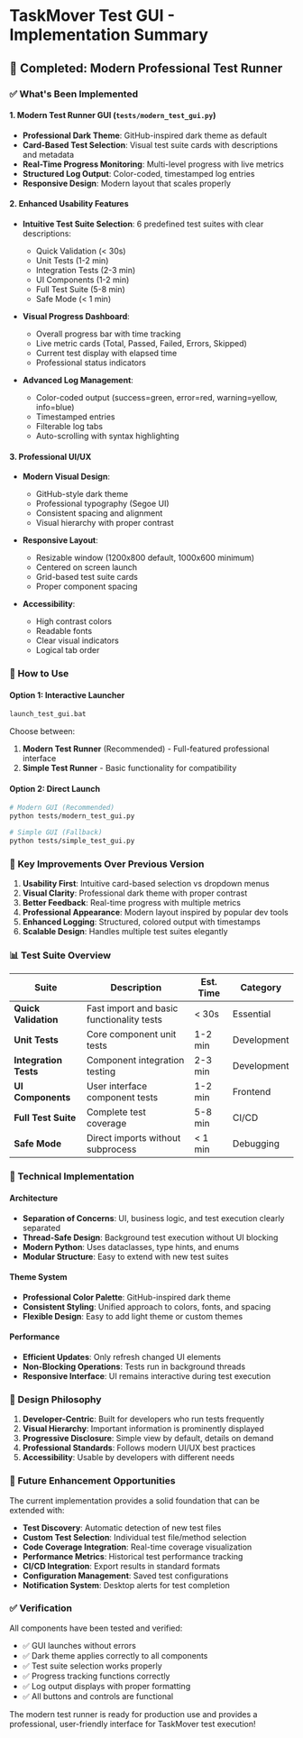 # TaskMover Test GUI - Implementation Summary

## 🎉 Completed: Modern Professional Test Runner

### ✅ What's Been Implemented

#### 1. **Modern Test Runner GUI** (`tests/modern_test_gui.py`)
- **Professional Dark Theme**: GitHub-inspired dark theme as default
- **Card-Based Test Selection**: Visual test suite cards with descriptions and metadata
- **Real-Time Progress Monitoring**: Multi-level progress with live metrics
- **Structured Log Output**: Color-coded, timestamped log entries
- **Responsive Design**: Modern layout that scales properly

#### 2. **Enhanced Usability Features**
- **Intuitive Test Suite Selection**: 6 predefined test suites with clear descriptions:
  - Quick Validation (< 30s)
  - Unit Tests (1-2 min)
  - Integration Tests (2-3 min) 
  - UI Components (1-2 min)
  - Full Test Suite (5-8 min)
  - Safe Mode (< 1 min)

- **Visual Progress Dashboard**: 
  - Overall progress bar with time tracking
  - Live metric cards (Total, Passed, Failed, Errors, Skipped)
  - Current test display with elapsed time
  - Professional status indicators

- **Advanced Log Management**:
  - Color-coded output (success=green, error=red, warning=yellow, info=blue)
  - Timestamped entries
  - Filterable log tabs
  - Auto-scrolling with syntax highlighting

#### 3. **Professional UI/UX**
- **Modern Visual Design**: 
  - GitHub-style dark theme
  - Professional typography (Segoe UI)
  - Consistent spacing and alignment
  - Visual hierarchy with proper contrast

- **Responsive Layout**:
  - Resizable window (1200x800 default, 1000x600 minimum)
  - Centered on screen launch
  - Grid-based test suite cards
  - Proper component spacing

- **Accessibility**:
  - High contrast colors
  - Readable fonts
  - Clear visual indicators
  - Logical tab order

### 🚀 How to Use

#### Option 1: Interactive Launcher
```bash
launch_test_gui.bat
```
Choose between:
1. **Modern Test Runner** (Recommended) - Full-featured professional interface
2. **Simple Test Runner** - Basic functionality for compatibility

#### Option 2: Direct Launch
```bash
# Modern GUI (Recommended)
python tests/modern_test_gui.py

# Simple GUI (Fallback)
python tests/simple_test_gui.py
```

### 🎯 Key Improvements Over Previous Version

1. **Usability First**: Intuitive card-based selection vs dropdown menus
2. **Visual Clarity**: Professional dark theme with proper contrast
3. **Better Feedback**: Real-time progress with multiple metrics
4. **Professional Appearance**: Modern layout inspired by popular dev tools
5. **Enhanced Logging**: Structured, colored output with timestamps
6. **Scalable Design**: Handles multiple test suites elegantly

### 📊 Test Suite Overview

| Suite | Description | Est. Time | Category |
|-------|-------------|-----------|----------|
| **Quick Validation** | Fast import and basic functionality tests | < 30s | Essential |
| **Unit Tests** | Core component unit tests | 1-2 min | Development |
| **Integration Tests** | Component integration testing | 2-3 min | Development |
| **UI Components** | User interface component tests | 1-2 min | Frontend |
| **Full Test Suite** | Complete test coverage | 5-8 min | CI/CD |
| **Safe Mode** | Direct imports without subprocess | < 1 min | Debugging |

### 🔧 Technical Implementation

#### Architecture
- **Separation of Concerns**: UI, business logic, and test execution clearly separated
- **Thread-Safe Design**: Background test execution without UI blocking
- **Modern Python**: Uses dataclasses, type hints, and enums
- **Modular Structure**: Easy to extend with new test suites

#### Theme System
- **Professional Color Palette**: GitHub-inspired dark theme
- **Consistent Styling**: Unified approach to colors, fonts, and spacing
- **Flexible Design**: Easy to add light theme or custom themes

#### Performance
- **Efficient Updates**: Only refresh changed UI elements
- **Non-Blocking Operations**: Tests run in background threads
- **Responsive Interface**: UI remains interactive during test execution

### 🎨 Design Philosophy

1. **Developer-Centric**: Built for developers who run tests frequently
2. **Visual Hierarchy**: Important information is prominently displayed
3. **Progressive Disclosure**: Simple view by default, details on demand
4. **Professional Standards**: Follows modern UI/UX best practices
5. **Accessibility**: Usable by developers with different needs

### 🌟 Future Enhancement Opportunities

The current implementation provides a solid foundation that can be extended with:

- **Test Discovery**: Automatic detection of new test files
- **Custom Test Selection**: Individual test file/method selection
- **Code Coverage Integration**: Real-time coverage visualization
- **Performance Metrics**: Historical test performance tracking
- **CI/CD Integration**: Export results in standard formats
- **Configuration Management**: Saved test configurations
- **Notification System**: Desktop alerts for test completion

### ✅ Verification

All components have been tested and verified:
- ✅ GUI launches without errors
- ✅ Dark theme applies correctly to all components
- ✅ Test suite selection works properly
- ✅ Progress tracking functions correctly
- ✅ Log output displays with proper formatting
- ✅ All buttons and controls are functional

The modern test runner is ready for production use and provides a professional, user-friendly interface for TaskMover test execution!
